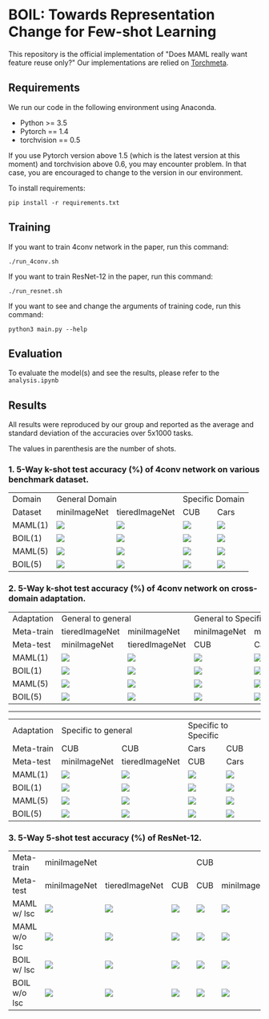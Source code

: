 # BOIL: Towards Representation Change for Few-shot Learning

This repository is the official implementation of "Does MAML really want feature reuse only?"
Our implementations are relied on [Torchmeta](https://github.com/tristandeleu/pytorch-meta). 

## Requirements

We run our code in the following environment using Anaconda.

- Python >= 3.5
- Pytorch == 1.4
- torchvision == 0.5

If you use Pytorch version above 1.5 (which is the latest version at this moment) and torchvision above 0.6, you may encounter problem. In that case, you are encouraged to change to the version in our environment.

To install requirements:

```setup
pip install -r requirements.txt
```

## Training

If you want to train 4conv network in the paper, run this command:

```train
./run_4conv.sh
```

If you want to train ResNet-12 in the paper, run this command:

```train
./run_resnet.sh
```

If you want to see and change the arguments of training code, run this command:
```
python3 main.py --help
```

## Evaluation

To evaluate the model(s) and see the results, please refer to the `analysis.ipynb`


## Results

All results were reproduced by our group and reported as the average and standard deviation of the accuracies over 5x1000 tasks.

The values in parenthesis are the number of shots.

### 1. 5-Way k-shot test accuracy (%) of 4conv network on various benchmark dataset.

<table align="center" style="margin: 0px auto;">
    <tr>
        <td>Domain</td>
        <td colspan="2">General Domain</td>
        <td colspan="2">Specific Domain</td> 
    </tr>
    <tr>
        <td>Dataset</td>
        <td>miniImageNet</td>
        <td>tieredImageNet</td>
        <td>CUB</td>
        <td>Cars</td>
    </tr>
    <tr>
        <td>MAML(1)</td>
        <td><img src="https://latex.codecogs.com/gif.latex?48.47 \pm 0.26" /></td>
        <td><img src="https://latex.codecogs.com/gif.latex?48.80 \pm 0.34" /></td>
        <td><img src="https://latex.codecogs.com/gif.latex?53.70 \pm 0.42" /></td>
        <td><img src="https://latex.codecogs.com/gif.latex?38.16 \pm 0.20" /></td>
    </tr>
    <tr>
        <td>BOIL(1)</td>
        <td><img src="https://latex.codecogs.com/gif.latex?49.65 \pm 0.19" /></td>
        <td><img src="https://latex.codecogs.com/gif.latex?50.00 \pm 0.35" /></td>
        <td><img src="https://latex.codecogs.com/gif.latex?60.45 \pm 0.45" /></td>
        <td><img src="https://latex.codecogs.com/gif.latex?65.11 \pm 0.36" /></td>
    </tr>
    <tr>
        <td>MAML(5)</td>
        <td><img src="https://latex.codecogs.com/gif.latex?60.36 \pm 0.25" /></td>
        <td><img src="https://latex.codecogs.com/gif.latex?64.27 \pm 0.27" /></td>
        <td><img src="https://latex.codecogs.com/gif.latex?65.11 \pm 0.07" /></td>
        <td><img src="https://latex.codecogs.com/gif.latex?45.36 \pm 0.23" /></td>
    </tr>
    <tr>
        <td>BOIL(5)</td>
        <td><img src="https://latex.codecogs.com/gif.latex?65.32 \pm 0.34" /></td>
        <td><img src="https://latex.codecogs.com/gif.latex?69.64 \pm 0.20" /></td>
        <td><img src="https://latex.codecogs.com/gif.latex?74.12 \pm 0.24" /></td>
        <td><img src="https://latex.codecogs.com/gif.latex?65.70 \pm 0.17" /></td>
    </tr>
</table>


### 2. 5-Way k-shot test accuracy (%) of 4conv network on cross-domain adaptation.

<table align="center" style="margin: 0px auto;">
    <tr>
        <td>Adaptation</td>
        <td colspan="2">General to general</td>
        <td colspan="2">General to Specific</td> 
    </tr>
    <tr>
        <td>Meta-train</td>
        <td>tieredImageNet</td>
        <td>miniImageNet</td>
        <td>miniImageNet</td>
        <td>miniImageNet</td>
    </tr>
    <tr>
        <td>Meta-test</td>
        <td>miniImageNet</td>
        <td>tieredImageNet</td>
        <td>CUB</td>
        <td>Cars</td>
    </tr>
    <tr>
        <td>MAML(1)</td>
        <td><img src="https://latex.codecogs.com/gif.latex?49.45 \pm 0.31" /></td>
        <td><img src="https://latex.codecogs.com/gif.latex?52.31 \pm 0.33" /></td>
        <td><img src="https://latex.codecogs.com/gif.latex?40.36 \pm 0.12" /></td>
        <td><img src="https://latex.codecogs.com/gif.latex?35.27 \pm 0.11" /></td>
    </tr>
    <tr>
        <td>BOIL(1)</td>
        <td><img src="https://latex.codecogs.com/gif.latex?51.35 \pm 0.18" /></td>
        <td><img src="https://latex.codecogs.com/gif.latex?54.09 \pm 0.41" /></td>
        <td><img src="https://latex.codecogs.com/gif.latex?44.38 \pm 0.11" /></td>
        <td><img src="https://latex.codecogs.com/gif.latex?37.16 \pm 0.35" /></td>
    </tr>
    <tr>
        <td>MAML(5)</td>
        <td><img src="https://latex.codecogs.com/gif.latex?65.31 \pm 0.12" /></td>
        <td><img src="https://latex.codecogs.com/gif.latex?64.88 \pm 0.28" /></td>
        <td><img src="https://latex.codecogs.com/gif.latex?51.34 \pm 0.24" /></td>
        <td><img src="https://latex.codecogs.com/gif.latex?44.29 \pm 0.28" /></td>
    </tr>
    <tr>
        <td>BOIL(5)</td>
        <td><img src="https://latex.codecogs.com/gif.latex?70.76 \pm 0.14" /></td>
        <td><img src="https://latex.codecogs.com/gif.latex?68.97 \pm 0.24" /></td>
        <td><img src="https://latex.codecogs.com/gif.latex?60.11 \pm 0.32" /></td>
        <td><img src="https://latex.codecogs.com/gif.latex?50.92 \pm 0.22" /></td>
    </tr>
</table>

---

<table align="center" style="margin: 0px auto;">
    <tr>
        <td>Adaptation</td>
        <td colspan="2">Specific to general</td>
        <td colspan="2">Specific to Specific</td> 
    </tr>
    <tr>
        <td>Meta-train</td>
        <td>CUB</td>
        <td>CUB</td>
        <td>Cars</td>
        <td>CUB</td>
    </tr>
    <tr>
        <td>Meta-test</td>
        <td>miniImageNet</td>
        <td>tieredImageNet</td>
        <td>CUB</td>
        <td>Cars</td>
    </tr>
    <tr>
        <td>MAML(1)</td>
        <td><img src="https://latex.codecogs.com/gif.latex?31.11 \pm 0.21" /></td>
        <td><img src="https://latex.codecogs.com/gif.latex?34.14 \pm 0.29" /></td>
        <td><img src="https://latex.codecogs.com/gif.latex?26.27 \pm 0.10" /></td>
        <td><img src="https://latex.codecogs.com/gif.latex?31.08 \pm 0.18" /></td>
    </tr>
    <tr>
        <td>BOIL(1)</td>
        <td><img src="https://latex.codecogs.com/gif.latex?35.11 \pm 0.27" /></td>
        <td><img src="https://latex.codecogs.com/gif.latex?37.88 \pm 0.23" /></td>
        <td><img src="https://latex.codecogs.com/gif.latex?33.13 \pm 0.29" /></td>
        <td><img src="https://latex.codecogs.com/gif.latex?34.51 \pm 0.13" /></td>
    </tr>
    <tr>
        <td>MAML(5)</td>
        <td><img src="https://latex.codecogs.com/gif.latex?38.74 \pm 0.17" /></td>
        <td><img src="https://latex.codecogs.com/gif.latex?42.11 \pm 0.23" /></td>
        <td><img src="https://latex.codecogs.com/gif.latex?30.50 \pm 0.21" /></td>
        <td><img src="https://latex.codecogs.com/gif.latex?39.74 \pm 0.19" /></td>
    </tr>
    <tr>
        <td>BOIL(5)</td>
        <td><img src="https://latex.codecogs.com/gif.latex?47.63 \pm 0.29" /></td>
        <td><img src="https://latex.codecogs.com/gif.latex?49.96 \pm 0.10" /></td>
        <td><img src="https://latex.codecogs.com/gif.latex?42.52 \pm 0.12" /></td>
        <td><img src="https://latex.codecogs.com/gif.latex?43.73 \pm 0.23" /></td>
    </tr>
</table>

### 3. 5-Way 5-shot test accuracy (%) of ResNet-12.

<table align="center" style="margin: 0px auto;">
    <tr>
        <td>Meta-train</td>
        <td colspan="3">miniImageNet</td>
        <td colspan="3">CUB</td>
    </tr>
    <tr>
        <td>Meta-test</td>
        <td>miniImageNet</td>
        <td>tieredImageNet</td>
        <td>CUB</td>
        <td>CUB</td>
        <td>miniImageNet</td>
        <td>Cars</td>
    </tr>
    <tr>
        <td>MAML w/ lsc</td>
        <td><img src="https://latex.codecogs.com/gif.latex?67.96 \pm 0.28" /></td>
        <td><img src="https://latex.codecogs.com/gif.latex?71.56 \pm 0.29" /></td>
        <td><img src="https://latex.codecogs.com/gif.latex?55.61 \pm 0.43" /></td>
        <td><img src="https://latex.codecogs.com/gif.latex?77.51 \pm 0.17" /></td>
        <td><img src="https://latex.codecogs.com/gif.latex?42.34 \pm 0.16" /></td>
        <td><img src="https://latex.codecogs.com/gif.latex?37.97 \pm 0.29" /></td>
    </tr>
    <tr>
        <td>MAML w/o lsc</td>
        <td><img src="https://latex.codecogs.com/gif.latex?66.03 \pm 0.18" /></td>
        <td><img src="https://latex.codecogs.com/gif.latex?69.43 \pm 0.22" /></td>
        <td><img src="https://latex.codecogs.com/gif.latex?52.10 \pm 0.21" /></td>
        <td><img src="https://latex.codecogs.com/gif.latex?70.90 \pm 0.31" /></td>
        <td><img src="https://latex.codecogs.com/gif.latex?37.32 \pm 0.25" /></td>
        <td><img src="https://latex.codecogs.com/gif.latex?33.94 \pm 0.31" /></td>
    </tr>
    <tr>
        <td>BOIL w/ lsc</td>
        <td><img src="https://latex.codecogs.com/gif.latex?69.68 \pm 0.25" /></td>
        <td><img src="https://latex.codecogs.com/gif.latex?71.43 \pm 0.38" /></td>
        <td><img src="https://latex.codecogs.com/gif.latex?61.00 \pm 0.36" /></td>
        <td><img src="https://latex.codecogs.com/gif.latex?81.54 \pm 0.14" /></td>
        <td><img src="https://latex.codecogs.com/gif.latex?44.54 \pm 0.20" /></td>
        <td><img src="https://latex.codecogs.com/gif.latex?40.05 \pm 0.39" /></td>
    </tr>
    <tr>
        <td>BOIL w/o lsc</td>
        <td><img src="https://latex.codecogs.com/gif.latex?70.90 \pm 0.20" /></td>
        <td><img src="https://latex.codecogs.com/gif.latex?74.29 \pm 0.31" /></td>
        <td><img src="https://latex.codecogs.com/gif.latex?61.83 \pm 0.49" /></td>
        <td><img src="https://latex.codecogs.com/gif.latex?83.23 \pm 0.14" /></td>
        <td><img src="https://latex.codecogs.com/gif.latex?44.62 \pm 0.10" /></td>
        <td><img src="https://latex.codecogs.com/gif.latex?40.86 \pm 0.35" /></td>
    </tr>
</table>

